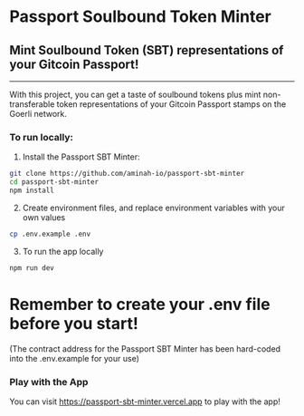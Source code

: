 # Passport Soulbound Token Minter
## Mint Soulbound Token (SBT) representations of your Gitcoin Passport!
-----
With this project, you can get a taste of soulbound tokens plus mint non-transferable token representations of your Gitcoin Passport stamps on the Goerli network.

### To run locally:
1. Install the Passport SBT Minter:

```sh
git clone https://github.com/aminah-io/passport-sbt-minter
cd passport-sbt-minter
npm install
```

2. Create environment files, and replace environment variables with your own values

```sh
cp .env.example .env
```

3. To run the app locally

```sh
npm run dev
```
# Remember to create your .env file before you start!

(The contract address for the Passport SBT Minter has been hard-coded into the .env.example for your use)

### Play with the App
You can visit https://passport-sbt-minter.vercel.app to play with the app!